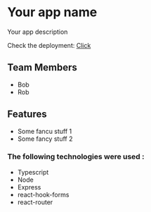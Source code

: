 # Your app name

Your app description

Check the deployment: [Click]()

## Team Members 

-   Bob
-   Rob

## Features

-   Some fancu stuff 1
-   Some fancy stuff 2

### The following technologies were used :

-   Typescript
-   Node
-   Express
-   react-hook-forms
-   react-router